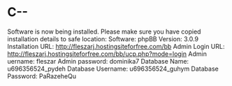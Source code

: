 C--
===

Software is now being installed. Please make sure you have copied installation details to safe location: Software: phpBB Version: 3.0.9 Installation URL: http://fleszarj.hostingsiteforfree.com/bb Admin Login URL: http://fleszarj.hostingsiteforfree.com/bb/ucp.php?mode=login Admin uername: fleszar Admin password: dominika7 Database Name: u696356524_pydeh Database Username: u696356524_guhym Database Password: PaRazeheQu
